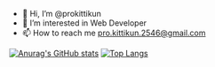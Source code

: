 - 👋 Hi, I’m @prokittikun
- 👀 I’m interested in Web Developer
- 📫 How to reach me pro.kittikun.2546@gmail.com

[![Anurag's GitHub stats](https://github-readme-stats.vercel.app/api?username=prokittikun&theme=highcontrast)](https://github.com/prokittikun)
[![Top Langs](https://github-readme-stats.vercel.app/api/top-langs/?username=prokittikun&theme=highcontrast)](https://github.com/prokittikun)

